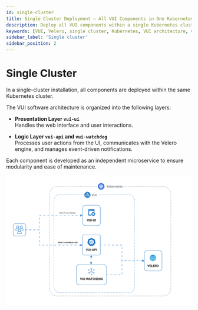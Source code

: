 ```yaml
---
id: single-cluster
title: Single Cluster Deployment – All VUI Components in One Kubernetes Cluster
description: Deploy all VUI components within a single Kubernetes cluster. Learn about the architecture layers including UI, API, and watchdog services, and how they interact in a standalone setup.
keywords: [VUI, Velero, single cluster, Kubernetes, VUI architecture, vui-ui, vui-api, vui-watchdog, microservices, standalone deployment]
sidebar_label: 'Single cluster'
sidebar_position: 2
---
```


# Single Cluster

In a single-cluster installation, all components are deployed within the same Kubernetes cluster.

The VUI software architecture is organized into the following layers:

- **Presentation Layer `vui-ui`**  
  Handles the web interface and user interactions.

- **Logic Layer `vui-api` and `vui-watchdog`**  
  Processes user actions from the UI, communicates with the Velero engine, and manages event-driven notifications.

Each component is developed as an independent microservice to ensure modularity and ease of maintenance.

![VUI Software Architecture – Single Cluster](./../../assets/screenshots/20_sa_VUI.gif)
